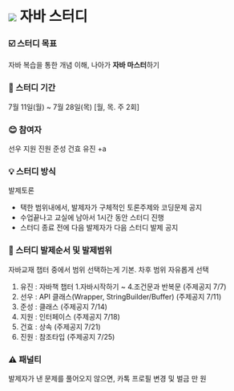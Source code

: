 
# <img src="https://img.shields.io/badge/java-007396?style=for-the-badge&logo=java&logoColor=white"> 자바 스터디 



### :ballot_box_with_check: 스터디 목표 
자바 복습을 통한 개념 이해, 나아가 **자바 마스터**하기

### :date: 스터디 기간
7월 11일(월) ~ 7월 28일(목) [월, 목. 주 2회] 

### :blush: 참여자 
선우 지원 진원 준성 건효 유진 +a

### :bulb: 스터디 방식 
발제토론  
* 택한 범위내에서, 발제자가 구체적인 토론주제와 코딩문제 공지  
* 수업끝나고 교실에 남아서 1시간 동안 스터디 진행  
* 스터디 종료 전에 다음 발제자가 다음 스터디 발제 공지

### :triangular_flag_on_post: 스터디 발제순서 및 발제범위
자바교재 챕터 중에서 범위 선택하는게 기본. 차후 범위 자유롭게 선택

1) 유진 : 자바책 챕터 1.자바시작하기 ~ 4.조건문과 반복문 (주제공지 7/7)
2) 선우 : API 클래스(Wrapper, StringBuilder/Buffer) (주제공지 7/11)
3) 준성 : 클래스 (주제공지 7/14)
4) 지원 : 인터페이스 (주제공지 7/18)
5) 건효 : 상속 (주제공지 7/21)
6) 진원 : 참조타입 (주제공지 7/25)


### :warning: 패널티
발제자가 낸 문제를 풀어오지 않으면, 카톡 프로필 변경 및 벌금 만 원		
